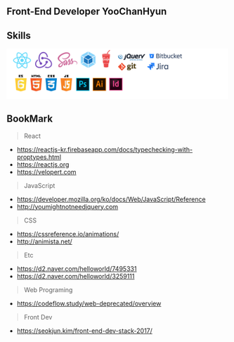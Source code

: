 ## Front-End Developer YooChanHyun

## Skills
![ims_main](/etc/skills.png)

## BookMark
> React
- https://reactjs-kr.firebaseapp.com/docs/typechecking-with-proptypes.html<br>
- https://reactjs.org<br>
- https://velopert.com<br>

> JavaScript
- https://developer.mozilla.org/ko/docs/Web/JavaScript/Reference<br>
- http://youmightnotneedjquery.com<br>

> CSS
- https://cssreference.io/animations/
- http://animista.net/

> Etc
- https://d2.naver.com/helloworld/7495331
- https://d2.naver.com/helloworld/3259111

> Web Programing
- https://codeflow.study/web-deprecated/overview

> Front Dev 
- https://seokjun.kim/front-end-dev-stack-2017/
